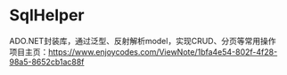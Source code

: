 # SqlHelper
ADO.NET封装库，通过泛型、反射解析model，实现CRUD、分页等常用操作  
项目主页：https://www.enjoycodes.com/ViewNote/1bfa4e54-802f-4f28-98a5-8652cb1ac88f  